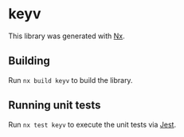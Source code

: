 # keyv

This library was generated with [Nx](https://nx.dev).

## Building

Run `nx build keyv` to build the library.

## Running unit tests

Run `nx test keyv` to execute the unit tests via [Jest](https://jestjs.io).
